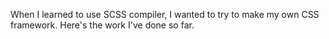 When I learned to use SCSS compiler, I wanted to try to make my own CSS framework. Here's the work I've done so far.